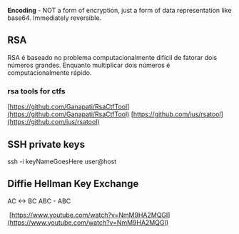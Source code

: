 **Encoding** - NOT a form of encryption, just a form of data representation like base64. Immediately reversible.

## RSA
RSA é baseado no problema computacionalmente difícil de fatorar dois números grandes. Enquanto multiplicar dois números é computacionalmente rápido.


### rsa tools for ctfs
[https://github.com/Ganapati/RsaCtfTool](https://github.com/Ganapati/RsaCtfTool)
[https://github.com/ius/rsatool](https://github.com/ius/rsatool)


## SSH private keys
ssh -i keyNameGoesHere user@host

## Diffie Hellman Key Exchange

AC <-> BC
ABC - ABC

 [https://www.youtube.com/watch?v=NmM9HA2MQGI](https://www.youtube.com/watch?v=NmM9HA2MQGI)

